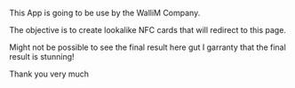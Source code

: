 This App is going to be use by the WalliM Company.

The objective is to create lookalike NFC cards that will redirect to this page.

Might not be possible to see the final result here gut I garranty that the final result is stunning!

Thank you very much
